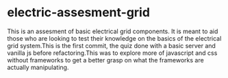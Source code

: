 # electric-assesment-grid

This is an assesment of basic electrical grid components. It is meant to aid those who are 
looking to test their knowledge on the basics of the electrical grid system.This is the first commit,
the quiz done with a basic server and vanilla js before refactoring.This was to explore more of javascript and css
without frameworks to get a better grasp on what the frameworks are actually manipulating.


